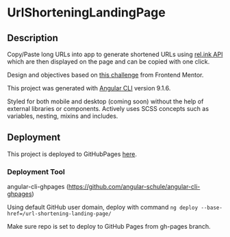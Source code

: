 # UrlShorteningLandingPage

## Description
Copy/Paste long URLs into app to generate shortened URLs using [rel.ink API](rel.ink) which are then displayed on the page and can be copied with one click.

Design and objectives based on [this challenge](https://www.frontendmentor.io/challenges/url-shortening-api-landing-page-2ce3ob-G) from Frontend Mentor.

This project was generated with [Angular CLI](https://github.com/angular/angular-cli) version 9.1.6.

Styled for both mobile and desktop (coming soon) without the help of external libraries or components. Actively uses SCSS concepts such as variables, nesting, mixins and includes.

## Deployment
This project is deployed to GitHubPages [here](https://emily-v.github.io/url-shortening-landing-page/).

### Deployment Tool
angular-cli-ghpages
(https://github.com/angular-schule/angular-cli-ghpages)

Using default GitHub user domain, deploy with command `ng deploy --base-href=/url-shortening-landing-page/`

Make sure repo is set to deploy to GitHub Pages from gh-pages branch.
